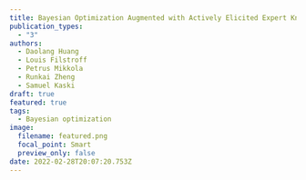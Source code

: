 ```yaml
---
title: Bayesian Optimization Augmented with Actively Elicited Expert Knowledge
publication_types:
  - "3"
authors:
  - Daolang Huang
  - Louis Filstroff
  - Petrus Mikkola
  - Runkai Zheng
  - Samuel Kaski
draft: true
featured: true
tags:
  - Bayesian optimization
image:
  filename: featured.png
  focal_point: Smart
  preview_only: false
date: 2022-02-28T20:07:20.753Z
---
```

